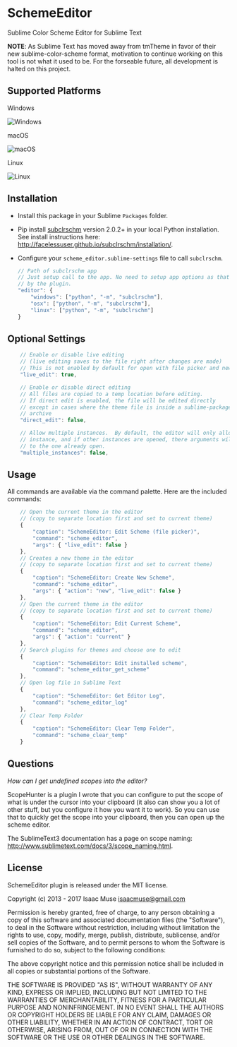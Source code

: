 SchemeEditor
=================

Sublime Color Scheme Editor for Sublime Text

**NOTE**: As Sublime Text has moved away from tmTheme in favor of their new sublime-color-scheme format, motivation to continue working on this tool is not what it used to be. For the forseable future, all development is halted on this project.

## Supported Platforms

Windows

![Windows](https://github.com/facelessuser/subclrschm/blob/master/docs/src/markdown/images/CSE_WIN.png)

macOS

![macOS](https://github.com/facelessuser/subclrschm/blob/master/docs/src/markdown/images/CSE_OSX.png)

Linux

![Linux](https://github.com/facelessuser/subclrschm/blob/master/docs/src/markdown/images/CSE_NIX.png)

## Installation

- Install this package in your Sublime `Packages` folder.
- Pip install [subclrschm](https://pypi.python.org/pypi/subclrschm/) version 2.0.2+ in your local Python installation. See install instructions here: http://facelessuser.github.io/subclrschm/installation/.
- Configure your `scheme_editor.sublime-settings` file to call `subclrschm`.

    ```js
    // Path of subclrschm app
    // Just setup call to the app. No need to setup app options as that is controlled
    // by the plugin.
    "editor": {
        "windows": ["python", "-m", "subclrschm"],
        "osx": ["python", "-m", "subclrschm"],
        "linux": ["python", "-m", "subclrschm"]
    }
    ```

## Optional Settings

```js
    // Enable or disable live editing
    // (live editing saves to the file right after changes are made)
    // This is not enabled by default for open with file picker and new themes
    "live_edit": true,

    // Enable or disable direct editing
    // All files are copied to a temp location before editing.
    // If direct edit is enabled, the file will be edited directly
    // except in cases where the theme file is inside a sublime-packages
    // archive
    "direct_edit": false,

    // Allow multiple instances.  By default, the editor will only allow one
    // instance, and if other instances are opened, there arguments will be sent
    // to the one already open.
    "multiple_instances": false,
```

## Usage

All commands are available via the command palette.  Here are the included commands:

```js
    // Open the current theme in the editor
    // (copy to separate location first and set to current theme)
    {
        "caption": "SchemeEditor: Edit Scheme (file picker)",
        "command": "scheme_editor",
        "args": { "live_edit": false }
    },
    // Creates a new theme in the editor
    // (copy to separate location first and set to current theme)
    {
        "caption": "SchemeEditor: Create New Scheme",
        "command": "scheme_editor",
        "args": { "action": "new", "live_edit": false }
    },
    // Open the current theme in the editor
    // (copy to separate location first and set to current theme)
    {
        "caption": "SchemeEditor: Edit Current Scheme",
        "command": "scheme_editor",
        "args": { "action": "current" }
    },
    // Search plugins for themes and choose one to edit
    {
        "caption": "SchemeEditor: Edit installed scheme",
        "command": "scheme_editor_get_scheme"
    },
    // Open log file in Sublime Text
    {
        "caption": "SchemeEditor: Get Editor Log",
        "command": "scheme_editor_log"
    },
    // Clear Temp Folder
    {
        "caption": "SchemeEditor: Clear Temp Folder",
        "command": "scheme_clear_temp"
    }
```

## Questions

*How can I get undefined scopes into the editor?*

ScopeHunter is a plugin I wrote that you can configure to put the scope of what is under the cursor into your clipboard (it also can show you a lot of other stuff, but you configure it how you want it to work). So you can use that to quickly get the scope into your clipboard, then you can open up the scheme editor.

The SublimeText3 documentation has a page on scope naming: http://www.sublimetext.com/docs/3/scope_naming.html.

## License
SchemeEditor plugin is released under the MIT license.

Copyright (c) 2013 - 2017 Isaac Muse <isaacmuse@gmail.com>

Permission is hereby granted, free of charge, to any person obtaining a copy of this software and associated documentation files (the "Software"), to deal in the Software without restriction, including without limitation the rights to use, copy, modify, merge, publish, distribute, sublicense, and/or sell copies of the Software, and to permit persons to whom the Software is furnished to do so, subject to the following conditions:

The above copyright notice and this permission notice shall be included in all copies or substantial portions of the Software.

THE SOFTWARE IS PROVIDED "AS IS", WITHOUT WARRANTY OF ANY KIND, EXPRESS OR IMPLIED, INCLUDING BUT NOT LIMITED TO THE WARRANTIES OF MERCHANTABILITY, FITNESS FOR A PARTICULAR PURPOSE AND NONINFRINGEMENT. IN NO EVENT SHALL THE AUTHORS OR COPYRIGHT HOLDERS BE LIABLE FOR ANY CLAIM, DAMAGES OR OTHER LIABILITY, WHETHER IN AN ACTION OF CONTRACT, TORT OR OTHERWISE, ARISING FROM, OUT OF OR IN CONNECTION WITH THE SOFTWARE OR THE USE OR OTHER DEALINGS IN THE SOFTWARE.
